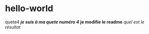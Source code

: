 # hello-world
quete4
___je suis à ma quete numéro 4___
__je modifie le readme__
_quel est le résultat_ 
